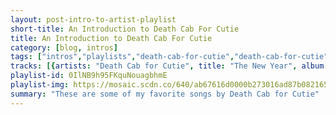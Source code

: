 ```yaml
---
layout: post-intro-to-artist-playlist
short-title: An Introduction to Death Cab For Cutie
title: An Introduction to Death Cab For Cutie
category: [blog, intros]
tags: ["intros","playlists","death-cab-for-cutie","death-cab-for-cutie","death-cab-for-cutie","death-cab-for-cutie","death-cab-for-cutie","death-cab-for-cutie","death-cab-for-cutie","death-cab-for-cutie","death-cab-for-cutie","death-cab-for-cutie","death-cab-for-cutie","death-cab-for-cutie","death-cab-for-cutie","death-cab-for-cutie","death-cab-for-cutie","death-cab-for-cutie","death-cab-for-cutie","death-cab-for-cutie","death-cab-for-cutie","death-cab-for-cutie","death-cab-for-cutie","death-cab-for-cutie","death-cab-for-cutie","death-cab-for-cutie","death-cab-for-cutie","death-cab-for-cutie","death-cab-for-cutie","death-cab-for-cutie","death-cab-for-cutie","death-cab-for-cutie","death-cab-for-cutie","death-cab-for-cutie","death-cab-for-cutie","death-cab-for-cutie","death-cab-for-cutie","death-cab-for-cutie","death-cab-for-cutie","death-cab-for-cutie","death-cab-for-cutie","death-cab-for-cutie","death-cab-for-cutie","death-cab-for-cutie","death-cab-for-cutie","death-cab-for-cutie","death-cab-for-cutie","death-cab-for-cutie","death-cab-for-cutie","death-cab-for-cutie","death-cab-for-cutie","death-cab-for-cutie","death-cab-for-cutie","death-cab-for-cutie","death-cab-for-cutie","death-cab-for-cutie","death-cab-for-cutie","death-cab-for-cutie","death-cab-for-cutie","death-cab-for-cutie","death-cab-for-cutie"]
tracks: [{artists: "Death Cab for Cutie", title: "The New Year", album: "Transatlanticism"},{artists: "Death Cab for Cutie", title: "Marching Bands of Manhattan", album: "Plans"},{artists: "Death Cab for Cutie", title: "Soul Meets Body", album: "Plans"},{artists: "Death Cab for Cutie", title: "Summer Skin", album: "Plans"},{artists: "Death Cab for Cutie", title: "Different Names for the Same Thing", album: "Plans"},{artists: "Death Cab for Cutie", title: "I Will Follow You into the Dark", album: "Plans"},{artists: "Death Cab for Cutie", title: "Your Heart Is an Empty Room", album: "Plans"},{artists: "Death Cab for Cutie", title: "Crooked Teeth", album: "Plans"},{artists: "Death Cab for Cutie", title: "What Sarah Said", album: "Plans"},{artists: "Death Cab for Cutie", title: "Brothers on a Hotel Bed", album: "Plans"},{artists: "Death Cab for Cutie", title: "Stable Song", album: "Plans"},{artists: "Death Cab for Cutie", title: "Lightness", album: "Transatlanticism"},{artists: "Death Cab for Cutie", title: "Title and Registration", album: "Transatlanticism"},{artists: "Death Cab for Cutie", title: "Expo '86", album: "Transatlanticism"},{artists: "Death Cab for Cutie", title: "The Sound of Settling", album: "Transatlanticism"},{artists: "Death Cab for Cutie", title: "Tiny Vessels", album: "Transatlanticism"},{artists: "Death Cab for Cutie", title: "Transatlanticism", album: "Transatlanticism"},{artists: "Death Cab for Cutie", title: "Passenger Seat", album: "Transatlanticism"},{artists: "Death Cab for Cutie", title: "Death of an Interior Decorator", album: "Transatlanticism"},{artists: "Death Cab for Cutie", title: "A Lack of Color", album: "Transatlanticism"},{artists: "Death Cab for Cutie", title: "Title Track", album: "We Have the Facts and We're Voting Yes"},{artists: "Death Cab for Cutie", title: "The Employment Pages", album: "We Have the Facts and We're Voting Yes"},{artists: "Death Cab for Cutie", title: "Company Calls", album: "We Have the Facts and We're Voting Yes"},{artists: "Death Cab for Cutie", title: "Company Calls Epilogue", album: "We Have the Facts and We're Voting Yes"},{artists: "Death Cab for Cutie", title: "Scientist Studies", album: "We Have the Facts and We're Voting Yes"},{artists: "Death Cab for Cutie", title: "Steadier Footing", album: "The Photo Album"},{artists: "Death Cab for Cutie", title: "A Movie Script Ending", album: "The Photo Album"},{artists: "Death Cab for Cutie", title: "Why You'd Want to Live Here", album: "The Photo Album"},{artists: "Death Cab for Cutie", title: "I Was a Kaleidoscope", album: "The Photo Album"},{artists: "Death Cab for Cutie", title: "Coney Island", album: "The Photo Album"},{artists: "Death Cab for Cutie", title: "Photobooth", album: "The Death Cab For Cutie Forbidden Love EP"},{artists: "Death Cab for Cutie", title: "Technicolor Girls", album: "The Death Cab For Cutie Forbidden Love EP"},{artists: "Death Cab for Cutie", title: "405 (Acoustic)", album: "The Death Cab For Cutie Forbidden Love EP"},{artists: "Death Cab for Cutie", title: "I Will Possess Your Heart", album: "Narrow Stairs"},{artists: "Death Cab for Cutie", title: "No Sunlight", album: "Narrow Stairs"},{artists: "Death Cab for Cutie", title: "Cath...", album: "Narrow Stairs"},{artists: "Death Cab for Cutie", title: "Grapevine Fires", album: "Narrow Stairs"},{artists: "Death Cab for Cutie", title: "Your New Twin Sized Bed", album: "Narrow Stairs"},{artists: "Death Cab for Cutie", title: "Long Division", album: "Narrow Stairs"},{artists: "Death Cab for Cutie", title: "Codes and Keys", album: "Codes and Keys"},{artists: "Death Cab for Cutie", title: "Doors Unlocked and Open", album: "Codes and Keys"},{artists: "Death Cab for Cutie", title: "You Are a Tourist", album: "Codes and Keys"},{artists: "Death Cab for Cutie", title: "Unobstructed Views", album: "Codes and Keys"},{artists: "Death Cab for Cutie", title: "Stay Young, Go Dancing", album: "Codes and Keys"},{artists: "Death Cab for Cutie", title: "No Room in Frame", album: "Kintsugi"},{artists: "Death Cab for Cutie", title: "Black Sun", album: "Kintsugi"},{artists: "Death Cab for Cutie", title: "The Ghosts of Beverly Drive", album: "Kintsugi"},{artists: "Death Cab for Cutie", title: "Little Wanderer", album: "Kintsugi"},{artists: "Death Cab for Cutie", title: "You've Haunted Me All My Life", album: "Kintsugi"},{artists: "Death Cab for Cutie", title: "Hold No Guns", album: "Kintsugi"},{artists: "Death Cab for Cutie", title: "Good Help (Is So Hard to Find)", album: "Kintsugi"},{artists: "Death Cab for Cutie", title: "Little Bribes", album: "The Open Door EP"},{artists: "Death Cab for Cutie", title: "My Mirror Speaks", album: "The Open Door EP"},{artists: "Death Cab for Cutie", title: "I Dreamt We Spoke Again", album: "Thank You for Today"},{artists: "Death Cab for Cutie", title: "Northern Lights", album: "Thank You for Today"},{artists: "Death Cab for Cutie", title: "Near/Far", album: "Thank You for Today"},{artists: "Death Cab for Cutie", title: "When We Drive", album: "When We Drive"},{artists: "Death Cab for Cutie", title: "Kids in '99", album: "The Blue EP"},{artists: "Death Cab for Cutie", title: "Before the Bombs", album: "The Blue EP"}]
playlist-id: 0IlNB9h95FKquNouagbhmE
playlist-img: https://mosaic.scdn.co/640/ab67616d0000b273016ad87b0821659be3ef0c00ab67616d0000b27350586d947335e6a1b23534abab67616d0000b273c985bcc18dd81da80839e5a9ab67616d0000b273e9ee9a226a3ef6d6e26fbe67
summary: "These are some of my favorite songs by Death Cab for Cutie"
---
```

